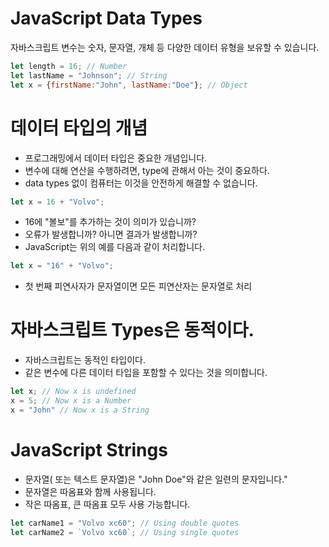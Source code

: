 # JavaScript Data Types

자바스크립트 변수는 숫자, 문자열, 개체 등 다양한 데이터 유형을 보유할 수  있습니다.

``` javascript
let length = 16; // Number
let lastName = "Johnson"; // String
let x = {firstName:"John", lastName:"Doe"}; // Object
```

# 데이터 타입의 개념

- 프로그래밍에서 데이터 타입은 중요한 개념입니다.
- 변수에 대해 연산을 수행하려면, type에 관해서 아는 것이 중요하다.
- data types 없이 컴퓨터는 이것을 안전하게 해결할 수 없습니다.

``` javascript
let x = 16 + "Volvo";
```

- 16에 "볼보"를 추가하는 것이 의미가 있습니까? 
- 오류가 발생합니까? 아니면 결과가 발생합니까?
- JavaScript는 위의 예를 다음과 같이 처리합니다.

``` javascript
let x = "16" + "Volvo";
```

- 첫 번째 피연사자가 문자열이면 모든 피연산자는 문자열로 처리

# 자바스크립트 Types은 동적이다.

- 자바스크립트는 동적인 타입이다. 
- 같은 변수에 다른 데이터 타입을 포함할 수 있다는 것을 의미합니다.

``` javascript
let x; // Now x is undefined
x = 5; // Now x is a Number
x = "John" // Now x is a String
```

# JavaScript Strings

- 문자열( 또는 텍스트 문자열)은 "John Doe"와 같은 일련의 문자입니다."
- 문자열은 따옴표와 함께 사용됩니다.
- 작은 따옴표, 큰 따옴표 모두 사용 가능합니다.

``` javascript
let carName1 = "Volvo xc60"; // Using double quotes
let carName2 = `Volvo xc60`; // Using single quotes
```


